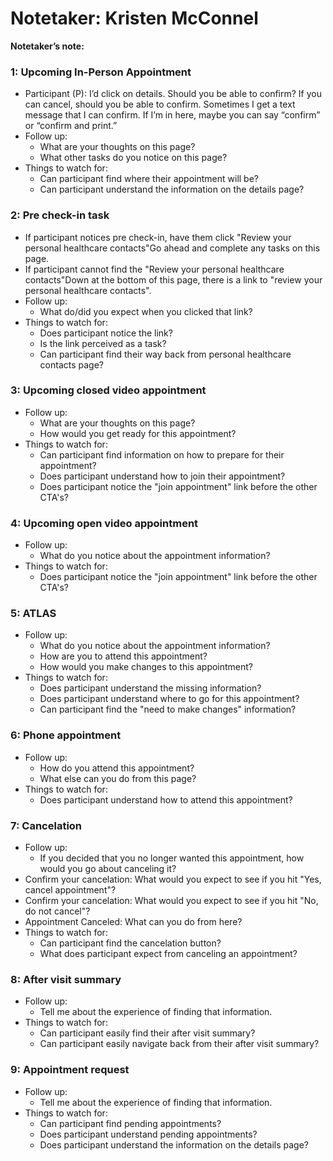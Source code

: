 # Notetaker: Kristen McConnel

**Notetaker’s note:**

### 1: Upcoming In-Person Appointment

- Participant (P): I’d click on details. Should you be able to confirm? If you can cancel, should you be able to confirm. Sometimes I get a text message that I can confirm. If I’m in here, maybe you can say “confirm” or “confirm and print.”
- Follow up:
  - What are your thoughts on this page?
  - What other tasks do you notice on this page?
- Things to watch for:
  - Can participant find where their appointment will be?
  - Can participant understand the information on the details page?

### 2: Pre check-in task

- If participant notices pre check-in, have them click "Review your personal healthcare contacts"Go ahead and complete any tasks on this page.
- If participant cannot find the "Review your personal healthcare contacts"Down at the bottom of this page, there is a link to "review your personal healthcare contacts".
- Follow up:
  - What do/did you expect when you clicked that link?
- Things to watch for:
  - Does participant notice the link?
  - Is the link perceived as a task?
  - Can participant find their way back from personal healthcare contacts page?

### 3: Upcoming closed video appointment

- Follow up:
  - What are your thoughts on this page?
  - How would you get ready for this appointment?
- Things to watch for:
  - Can participant find information on how to prepare for their appointment?
  - Does participant understand how to join their appointment?
  - Does participant notice the "join appointment" link before the other CTA's?

### 4: Upcoming open video appointment

- Follow up:
  - What do you notice about the appointment information?
- Things to watch for:
  - Does participant notice the "join appointment" link before the other CTA's?

### 5: ATLAS

- Follow up:
  - What do you notice about the appointment information?
  - How are you to attend this appointment?
  - How would you make changes to this appointment?
- Things to watch for:
  - Does participant understand the missing information?
  - Does participant understand where to go for this appointment?
  - Can participant find the "need to make changes" information?

### 6: Phone appointment

- Follow up:
  - How do you attend this appointment?
  - What else can you do from this page?
- Things to watch for:
  - Does participant understand how to attend this appointment?

### 7: Cancelation

- Follow up:
  - If you decided that you no longer wanted this appointment, how would you go about canceling it?
- Confirm your cancelation: What would you expect to see if you hit "Yes, cancel appointment"?
- Confirm your cancelation: What would you expect to see if you hit "No, do not cancel"?
- Appointment Canceled: What can you do from here?
- Things to watch for:
  - Can participant find the cancelation button?
  - What does participant expect from canceling an appointment?

### 8: After visit summary

- Follow up:
  - Tell me about the experience of finding that information.
- Things to watch for:
  - Can participant easily find their after visit summary?
  - Can participant easily navigate back from their after visit summary?

### 9: Appointment request

- Follow up:
  - Tell me about the experience of finding that information.
- Things to watch for:
  - Can participant find pending appointments?
  - Does participant understand pending appointments?
  - Does participant understand the information on the details page?

